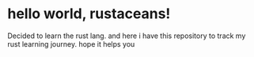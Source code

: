 # hello world, rustaceans!

Decided to learn the rust lang. and here i have this repository to track my rust learning journey. hope it helps you
